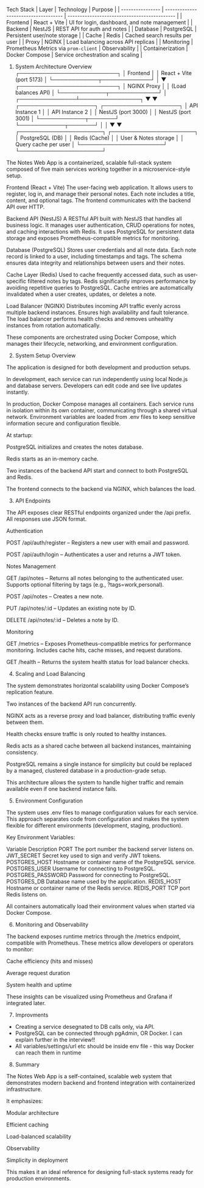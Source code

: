 


Tech Stack
| Layer            | Technology                           | Purpose                                      |
| ---------------- | ------------------------------------ | -------------------------------------------- |
| Frontend         | React + Vite                         | UI for login, dashboard, and note management |
| Backend          | NestJS                               | REST API for auth and notes                  |
| Database         | PostgreSQL                           | Persistent user/note storage                 |
| Cache            | Redis                                | Cached search results per user               |
| Proxy            | NGINX                                | Load balancing across API replicas           |
| Monitoring       | Prometheus Metrics via `prom-client` | Observability                                |
| Containerization | Docker Compose                       | Service orchestration and scaling            |


1. System Architecture Overview
                    ┌──────────────────────────┐
                    │        Frontend          │
                    │ React + Vite (port 5173) │
                    └────────────┬─────────────┘
                                 │
                                 ▼
                    ┌──────────────────────────┐
                    │       NGINX Proxy        │
                    │ (Load balances API)      │
                    └────────────┬─────────────┘
                                 │
                 ┌───────────────┴────────────────┐
                 ▼                                ▼
        ┌────────────────────┐          ┌────────────────────┐
        │   API Instance 1   │          │   API Instance 2   │
        │ NestJS (port 3000) │          │ NestJS (port 3001) │
        └────────────┬───────┘          └────────────┬───────┘
                     │                              │
                     ▼                              ▼
        ┌──────────────────────┐       ┌──────────────────────┐
        │   PostgreSQL (DB)    │       │   Redis (Cache)      │
        │ User & Notes storage │       │ Query cache per user │
        └──────────────────────┘       └──────────────────────┘

The Notes Web App is a containerized, scalable full-stack system composed of five main services working together in a microservice-style setup.

Frontend (React + Vite)
The user-facing web application.
It allows users to register, log in, and manage their personal notes.
Each note includes a title, content, and optional tags.
The frontend communicates with the backend API over HTTP.

Backend API (NestJS)
A RESTful API built with NestJS that handles all business logic.
It manages user authentication, CRUD operations for notes, and caching interactions with Redis.
It uses PostgreSQL for persistent data storage and exposes Prometheus-compatible metrics for monitoring.

Database (PostgreSQL)
Stores user credentials and all note data.
Each note record is linked to a user, including timestamps and tags.
The schema ensures data integrity and relationships between users and their notes.

Cache Layer (Redis)
Used to cache frequently accessed data, such as user-specific filtered notes by tags.
Redis significantly improves performance by avoiding repetitive queries to PostgreSQL.
Cache entries are automatically invalidated when a user creates, updates, or deletes a note.

Load Balancer (NGINX)
Distributes incoming API traffic evenly across multiple backend instances.
Ensures high availability and fault tolerance.
The load balancer performs health checks and removes unhealthy instances from rotation automatically.

These components are orchestrated using Docker Compose, which manages their lifecycle, networking, and environment configuration.

2. System Setup Overview

  The application is designed for both development and production setups.

  In development, each service can run independently using local Node.js and database servers.
  Developers can edit code and see live updates instantly.

  In production, Docker Compose manages all containers.
  Each service runs in isolation within its own container, communicating through a shared virtual network.
  Environment variables are loaded from .env files to keep sensitive information secure and configuration flexible.

  At startup:

  PostgreSQL initializes and creates the notes database.

  Redis starts as an in-memory cache.

  Two instances of the backend API start and connect to both PostgreSQL and Redis.

  The frontend connects to the backend via NGINX, which balances the load.

3. API Endpoints

The API exposes clear RESTful endpoints organized under the /api prefix.
All responses use JSON format.

Authentication

POST /api/auth/register – Registers a new user with email and password.

POST /api/auth/login – Authenticates a user and returns a JWT token.

Notes Management

GET /api/notes – Returns all notes belonging to the authenticated user.
Supports optional filtering by tags (e.g., ?tags=work,personal).

POST /api/notes – Creates a new note.

PUT /api/notes/:id – Updates an existing note by ID.

DELETE /api/notes/:id – Deletes a note by ID.

Monitoring

GET /metrics – Exposes Prometheus-compatible metrics for performance monitoring.
Includes cache hits, cache misses, and request durations.

GET /health – Returns the system health status for load balancer checks.

4. Scaling and Load Balancing

The system demonstrates horizontal scalability using Docker Compose’s replication feature.

Two instances of the backend API run concurrently.

NGINX acts as a reverse proxy and load balancer, distributing traffic evenly between them.

Health checks ensure traffic is only routed to healthy instances.

Redis acts as a shared cache between all backend instances, maintaining consistency.

PostgreSQL remains a single instance for simplicity but could be replaced by a managed, clustered database in a production-grade setup.

This architecture allows the system to handle higher traffic and remain available even if one backend instance fails.

5. Environment Configuration

The system uses .env files to manage configuration values for each service.
This approach separates code from configuration and makes the system flexible for different environments (development, staging, production).

Key Environment Variables:

Variable	Description
PORT	The port number the backend server listens on.
JWT_SECRET	Secret key used to sign and verify JWT tokens.
POSTGRES_HOST	Hostname or container name of the PostgreSQL service.
POSTGRES_USER	Username for connecting to PostgreSQL.
POSTGRES_PASSWORD	Password for connecting to PostgreSQL.
POSTGRES_DB	Database name used by the application.
REDIS_HOST	Hostname or container name of the Redis service.
REDIS_PORT	TCP port Redis listens on.

All containers automatically load their environment values when started via Docker Compose.

6. Monitoring and Observability

The backend exposes runtime metrics through the /metrics endpoint, compatible with Prometheus.
These metrics allow developers or operators to monitor:

Cache efficiency (hits and misses)

Average request duration

System health and uptime

These insights can be visualized using Prometheus and Grafana if integrated later.

7. Improvments
  - Creating a service desegnated to DB calls only, via API.
  - PostgreSQL can be connected through pgAdmin, OR Docker. I can explain further in the interview!!
  - All variables/settings/url etc should be inside env file - this way Docker can reach them in runtime

8. Summary

The Notes Web App is a self-contained, scalable web system that demonstrates modern backend and frontend integration with containerized infrastructure.

It emphasizes:

Modular architecture

Efficient caching

Load-balanced scalability

Observability

Simplicity in deployment

This makes it an ideal reference for designing full-stack systems ready for production environments.